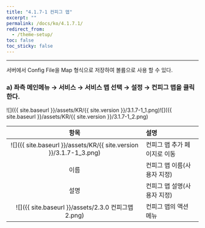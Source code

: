 ```yaml
---
title: "4.1.7-1 컨피그 맵"
excerpt: ""
permalink: /docs/ko/4.1.7.1/
redirect_from:
  - /theme-setup/
toc: false
toc_sticky: false
---
```


---
서버에서 Config File을 Map 형식으로 저장하여 볼륨으로 사용 할 수 있다.

### a\) 좌측 메인메뉴 → 서비스 → 서비스 맵 선택 → 설정 → 컨피그 맵을 클릭한다.
![]({{ site.baseurl }}/assets/KR/{{ site.version }}/3.1.7-1_1.png)![]({{ site.baseurl }}/assets/KR/{{ site.version }}/3.1.7-1_2.png)

|                               **항목**                               | **설명**             |
| :----------------------------------------------------------------: | :----------------- |
| ![]({{ site.baseurl }}/assets/KR/{{ site.version }}/3.1.7-1_3.png) | 컨피그 맵 추가 페이지로 이동   |
|                                 이름                                 | 컨피그 맵 이름\(사용자 지정\) |
|                                 설명                                 | 컨피그 맵 설명\(사용자 지정\) |
|           ![]({{ site.baseurl }}/assets/2.3.0 컨피그맵2.png)           | 컨피그 맵의 액션 메뉴       |
